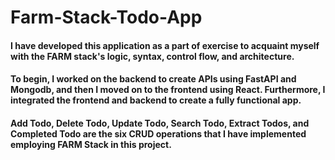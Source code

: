 # Farm-Stack-Todo-App

#### I have developed this application as a part of exercise to acquaint myself with the FARM stack's logic, syntax, control flow, and architecture. 

#### To begin, I worked on the backend to create APIs using FastAPI and Mongodb, and then I moved on to the frontend using React. Furthermore, I integrated the frontend and backend to create a fully functional app. 

#### Add Todo, Delete Todo, Update Todo, Search Todo, Extract Todos, and Completed Todo are the six CRUD operations that I have implemented employing FARM Stack in this project.
